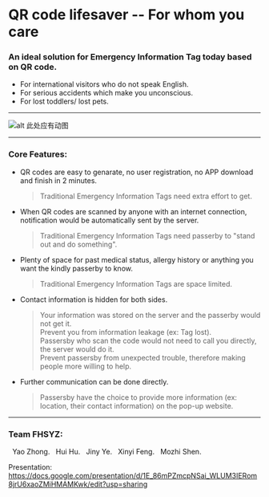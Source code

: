 # QR code lifesaver -- For whom you care   
### An ideal solution for Emergency Information Tag today based on QR code.  

- For international visitors who do not speak English.  
- For serious accidents which make you unconscious.   
- For lost toddlers/ lost pets.   
***
![alt 此处应有动图](图片地址)
***

###  Core Features:  

* QR codes are easy to genarate, no user registration, no APP download and finish in 2 minutes.   
  > Traditional Emergency Information Tags need extra effort to get.  

* When QR codes are scanned by anyone with an internet connection, notification would be automatically sent by the server.   
  > Traditional Emergency Information Tags need passerby to "stand out and do something".

* Plenty of space for past medical status, allergy history or anything you want the kindly passerby to know.   
  > Traditional Emergency Information Tags are space limited.   

* Contact information is hidden for both sides.   
  > Your information was stored on the server and the passerby would not get it.   
  > Prevent you from information leakage (ex: Tag lost).    
  > Passersby who scan the code would not need to call you directly, the server would do it.   
  > Prevent passersby from unexpected trouble, therefore making people more willing to help.   

* Further communication can be done directly.    
  > Passersby have the choice to provide more information (ex: location, their contact information) on the pop-up website.
***
### Team FHSYZ:   
 
Yao Zhong.   
Hui Hu.  
Jiny Ye.   
Xinyi Feng.   
Mozhi Shen.   

Presentation: https://docs.google.com/presentation/d/1E_86mPZmcpNSai_WLUM3IERom8jrU6xaoZMiHMAMKwk/edit?usp=sharing
